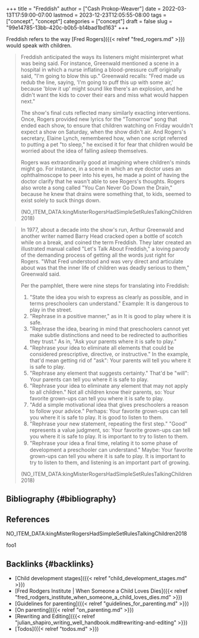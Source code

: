 +++
title = "Freddish"
author = ["Cash Prokop-Weaver"]
date = 2022-03-13T17:59:00-07:00
lastmod = 2023-12-23T12:05:55-08:00
tags = ["concept", "concept"]
categories = ["concept"]
draft = false
slug = "99e14785-13bb-420c-b0b5-b14bad1bd163"
+++

Freddish refers to the way [Fred Rogers]({{< relref "fred_rogers.md" >}}) would speak with children.

> Freddish anticipated the ways its listeners might misinterpret what was being said. For instance, Greenwald mentioned a scene in a hospital in which a nurse inflating a blood-pressure cuff originally said, "I'm going to blow this up." Greenwald recalls: "Fred made us redub the line, saying, 'I'm going to puff this up with some air,' because 'blow it up' might sound like there's an explosion, and he didn't want the kids to cover their ears and miss what would happen next."
>
> The show's final cuts reflected many similarly exacting interventions. Once, Rogers provided new lyrics for the "Tomorrow" song that ended each show, to ensure that children watching on Friday wouldn't expect a show on Saturday, when the show didn't air. And Rogers's secretary, Elaine Lynch, remembered how, when one script referred to putting a pet "to sleep," he excised it for fear that children would be worried about the idea of falling asleep themselves.
>
> Rogers was extraordinarily good at imagining where children's minds might go. For instance, in a scene in which an eye doctor uses an ophthalmoscope to peer into his eyes, he made a point of having the doctor clarify that he wasn't able to see Rogers's thoughts. Rogers also wrote a song called "You Can Never Go Down the Drain," because he knew that drains were something that, to kids, seemed to exist solely to suck things down.
>
> (NO_ITEM_DATA:kingMisterRogersHadSimpleSetRulesTalkingChildren2018)

<!--quoteend-->

> In 1977, about a decade into the show's run, Arthur Greenwald and another writer named Barry Head cracked open a bottle of scotch while on a break, and coined the term Freddish. They later created an illustrated manual called "Let's Talk About Freddish," a loving parody of the demanding process of getting all the words just right for Rogers. "What Fred understood and was very direct and articulate about was that the inner life of children was deadly serious to them," Greenwald said.
>
> Per the pamphlet, there were nine steps for translating into Freddish:
>
> 1.  "State the idea you wish to express as clearly as possible, and in terms preschoolers can understand." Example: It is dangerous to play in the street.
> 2.  "Rephrase in a positive manner," as in It is good to play where it is safe.
> 3.  "Rephrase the idea, bearing in mind that preschoolers cannot yet make subtle distinctions and need to be redirected to authorities they trust." As in, "Ask your parents where it is safe to play."
> 4.  "Rephrase your idea to eliminate all elements that could be considered prescriptive, directive, or instructive." In the example, that'd mean getting rid of "ask": Your parents will tell you where it is safe to play.
> 5.  "Rephrase any element that suggests certainty." That'd be "will": Your parents can tell you where it is safe to play.
> 6.  "Rephrase your idea to eliminate any element that may not apply to all children." Not all children know their parents, so: Your favorite grown-ups can tell you where it is safe to play.
> 7.  "Add a simple motivational idea that gives preschoolers a reason to follow your advice." Perhaps: Your favorite grown-ups can tell you where it is safe to play. It is good to listen to them.
> 8.  "Rephrase your new statement, repeating the first step." "Good" represents a value judgment, so: Your favorite grown-ups can tell you where it is safe to play. It is important to try to listen to them.
> 9.  "Rephrase your idea a ﬁnal time, relating it to some phase of development a preschooler can understand." Maybe: Your favorite grown-ups can tell you where it is safe to play. It is important to try to listen to them, and listening is an important part of growing.
>
> (NO_ITEM_DATA:kingMisterRogersHadSimpleSetRulesTalkingChildren2018)


## Bibliography {#bibliography}

## References

<style>.csl-entry{text-indent: -1.5em; margin-left: 1.5em;}</style><div class="csl-bib-body">
  <div class="csl-entry">NO_ITEM_DATA:kingMisterRogersHadSimpleSetRulesTalkingChildren2018</div>
</div>

foo1


## Backlinks {#backlinks}

-   [Child development stages]({{< relref "child_development_stages.md" >}})
-   [Fred Rodgers Institute | When Someone a Child Loves Dies]({{< relref "fred_rodgers_institute_when_someone_a_child_loves_dies.md" >}})
-   [Guidelines for parenting]({{< relref "guidelines_for_parenting.md" >}})
-   [On parenting]({{< relref "on_parenting.md" >}})
-   [Rewriting and Editing]({{< relref "julian_shapiro_writing_well_handbook.md#rewriting-and-editing" >}})
-   [Todos]({{< relref "todos.md" >}})
